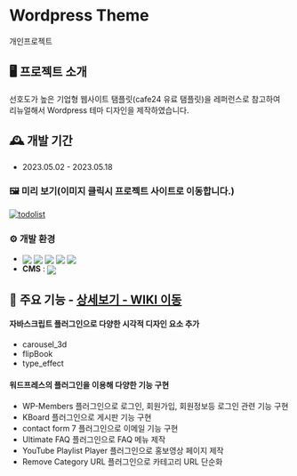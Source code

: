 # Wordpress Theme
개인프로젝트

## 🖥️ 프로젝트 소개
선호도가 높은 기업형 웹사이트 탬플릿(cafe24 유료 탬플릿)을 레퍼런스로 참고하여 리뉴얼해서 Wordpress 테마 디자인을 제작하였습니다.
<br>

## 🕰️ 개발 기간
* 2023.05.02 - 2023.05.18

### 🖼️ 미리 보기(이미지 클릭시 프로젝트 사이트로 이동합니다.)
[![todolist](https://file.notion.so/f/s/5b3bc21b-de96-4a08-abc1-5245bfd09677/wordpress.gif?id=c4870f66-22b7-4eb6-b113-58af209a1776&table=block&spaceId=c27fd0d8-39d6-4196-a8f4-dab934ac5eab&expirationTimestamp=1689127200000&signature=LJ80ErRqfNtfbNIPXwjDWklJK8EeE1zZdMWZO9g5hJs&downloadName=wordpress.gif)](http://goongdoong2.dothome.co.kr)

### ⚙️ 개발 환경
- <img valign="middle" src="https://img.shields.io/badge/XAMPP-FB7A24?style=for-the-badge&logo=XAMPP&logoColor=white"> <img valign="middle" src="https://img.shields.io/badge/PHP-777BB4?style=for-the-badge&logo=PHP&logoColor=white"> <img valign="middle" src="https://img.shields.io/badge/HTML5-E34F26?style=for-the-badge&logo=HTML5&logoColor=white"> <img valign="middle" src="https://img.shields.io/badge/jquery-0769AD?style=for-the-badge&logo=jquery&logoColor=white"> <img valign="middle" src="https://img.shields.io/badge/Sass-CC6699?style=for-the-badge&logo=Sass&logoColor=white">
- **CMS** : <img valign="middle" src="https://img.shields.io/badge/wordpress-21759B?style=for-the-badge&logo=wordpress&logoColor=white">

## 📌 주요 기능 - <a href="https://github.com/donggoong/Front-End/wiki/wp-theme" >상세보기 - WIKI 이동</a>
#### 자바스크립트 플러그인으로 다양한 시각적 디자인 요소 추가
- carousel_3d
- flipBook
- type_effect

#### 워드프레스의 플러그인을 이용해 다양한 기능 구현
- WP-Members 플러그인으로 로그인, 회원가입, 회원정보등 로그인 관련 기능 구현
- KBoard 플러그인으로 게시판 기능 구현
- contact form 7 플러그인으로 이메일 기능 구현
- Ultimate FAQ 플러그인으로 FAQ 메뉴 제작
- YouTube Playlist Player 플러그인으로 홍보영상 페이지 제작
- Remove Category URL 플러그인으로 카테고리 URL 단순화
